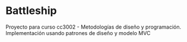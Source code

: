 # Battleship

Proyecto para curso cc3002 - Metodologías de diseño y programación. Implementación usando patrones de diseño y modelo MVC
